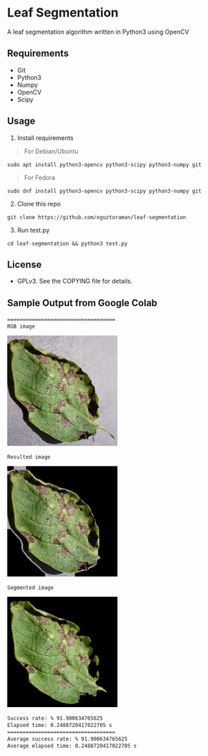 # Leaf Segmentation

A leaf segmentation algorithm written in Python3 using OpenCV

## Requirements

+ Git
+ Python3
+ Numpy
+ OpenCV
+ Scipy

## Usage

1. Install requirements

> For Debian/Ubuntu
```
sudo apt install python3-opencv python3-scipy python3-numpy git
```

> For Fedora
```
sudo dnf install python3-opencv python3-scipy python3-numpy git
```

2. Clone this repo
```
git clone https://github.com/oguztoraman/leaf-segmentation
```

3. Run test.py
```
cd leaf-segmentation && python3 test.py
```

## License

+ GPLv3. See the COPYING file for details.

## Sample Output from Google Colab

```
===================================
RGB image
```
![](./rgb/1.jpg)
```
Resulted image
```
![](./sample_output/1.jpg)
```
Segmented image
```
![](./segmented/1.jpg)
```
Success rate: % 91.900634765625
Elapsed time: 0.2488720417022705 s
===================================
Average success rate: % 91.900634765625
Average elapsed time: 0.2488720417022705 s
```

